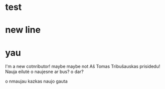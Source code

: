 # test
# new line
# yau
I'm a new cotnributor!
maybe
maybe not
Aš Tomas Tribušauskas prisidedu!
Nauja eilutė
o naujesne ar bus?
o dar?
<!-- o dar daugiau -->
o nmaujau
kazkas naujo
gauta